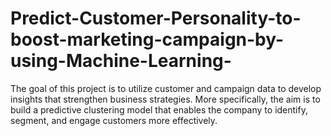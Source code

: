 # Predict-Customer-Personality-to-boost-marketing-campaign-by-using-Machine-Learning-
The goal of this project is to utilize customer and campaign data to develop insights that strengthen business strategies. More specifically, the aim is to build a predictive clustering model that enables the company to identify, segment, and engage customers more effectively.
